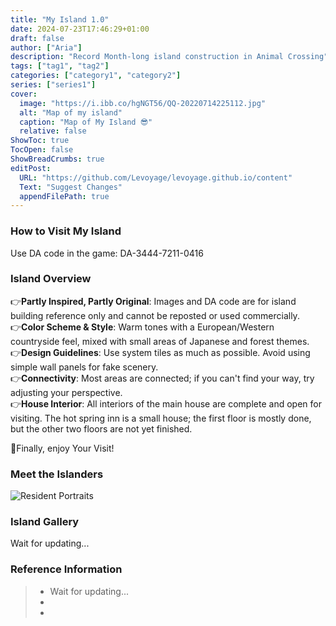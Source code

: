```yaml
---
title: "My Island 1.0"
date: 2024-07-23T17:46:29+01:00
draft: false
author: ["Aria"]
description: "Record Month-long island construction in Animal Crossing"
tags: ["tag1", "tag2"]
categories: ["category1", "category2"]
series: ["series1"]
cover:
  image: "https://i.ibb.co/hgNGT56/QQ-20220714225112.jpg"
  alt: "Map of my island"
  caption: "Map of My Island 😎"
  relative: false
ShowToc: true
TocOpen: false
ShowBreadCrumbs: true
editPost:
  URL: "https://github.com/Levoyage/levoyage.github.io/content"
  Text: "Suggest Changes"
  appendFilePath: true
---
```



<!-- 文章内容 -->

### How to Visit My Island
Use DA code in the game: DA-3444-7211-0416

### Island Overview
👉**Partly Inspired, Partly Original**: Images and DA code are for island building reference only and cannot be reposted or used commercially.  
👉**Color Scheme & Style**: Warm tones with a European/Western countryside feel, mixed with small areas of Japanese and forest themes.  
👉**Design Guidelines**: Use system tiles as much as possible. Avoid using simple wall panels for fake scenery.  
👉**Connectivity**: Most areas are connected; if you can't find your way, try adjusting your perspective.  
👉**House Interior**: All interiors of the main house are complete and open for visiting. The hot spring inn is a small house; the first floor is mostly done, but the other two floors are not yet finished.  

🥳Finally, enjoy Your Visit!

### Meet the Islanders
![Resident Portraits](https://i.ibb.co/mtPbfhn/IMG-5351.jpg)

### Island Gallery
Wait for updating...
<!-- 图片示例 -->
<!-- ![示例图片](https://via.placeholder.com/150) -->




<!-- 引用 -->
### Reference Information
> - Wait for updating...
> - 
> - 




<!-- 链接 -->
<!-- [这是一个链接](https://example.com) -->


